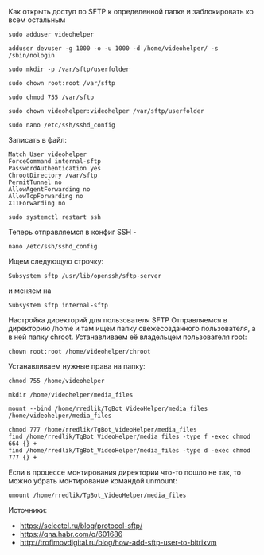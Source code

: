 Как открыть доступ по SFTP к определенной папке и заблокировать ко всем остальным
```
sudo adduser videohelper
```

```
adduser devuser -g 1000 -o -u 1000 -d /home/videohelper/ -s /sbin/nologin
```

```
sudo mkdir -p /var/sftp/userfolder
```

```
sudo chown root:root /var/sftp
```

```
sudo chmod 755 /var/sftp
```

```
sudo chown videohelper:videohelper /var/sftp/userfolder
```

```
sudo nano /etc/ssh/sshd_config
```
Записать в файл:
```
Match User videohelper
ForceCommand internal-sftp
PasswordAuthentication yes
ChrootDirectory /var/sftp
PermitTunnel no
AllowAgentForwarding no
AllowTcpForwarding no
X11Forwarding no
```

```
sudo systemctl restart ssh
```

Теперь отправляемся в конфиг SSH - 
```
nano /etc/ssh/sshd_config
```
Ищем следующую строчку:
```
Subsystem sftp /usr/lib/openssh/sftp-server
```
и меняем на
```
Subsystem sftp internal-sftp
```

Настройка директорий для пользователя SFTP
Отправляемся в директорию /home и там ищем папку свежесозданного пользователя, а в ней папку chroot. Устанавливаем её владельцем пользователя root:
```
chown root:root /home/videohelper/chroot
```
Устанавливаем нужные права на папку:
```
chmod 755 /home/videohelper
```

```
mkdir /home/videohelper/media_files
```

```
mount --bind /home/rredlik/TgBot_VideoHelper/media_files /home/videohelper/media_files
```

```
chmod 777 /home/rredlik/TgBot_VideoHelper/media_files
find /home/rredlik/TgBot_VideoHelper/media_files -type f -exec chmod 664 {} +
find /home/rredlik/TgBot_VideoHelper/media_files -type d -exec chmod 777 {} +
```

Если в процессе монтирования директории что-то пошло не так, то можно убрать монтирование командой unmount:
```
umount /home/rredlik/TgBot_VideoHelper/media_files
```

Источники:
- https://selectel.ru/blog/protocol-sftp/
- https://qna.habr.com/q/601686
- http://trofimovdigital.ru/blog/how-add-sftp-user-to-bitrixvm

